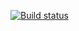 [![Build status](https://ci.appveyor.com/api/projects/status/symebfp03a5t7ss9/branch/main?svg=true)](https://ci.appveyor.com/project/R-Lana/patterntasktwo/branch/main)
